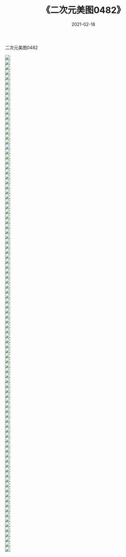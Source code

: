 ﻿---
layout: post
title:  《二次元美图0482》
date:   2021-02-18
img: http://imgx.orgx.ga/二次元/2021/二次元美图0482/000.jpg
categories: [美女, 清纯, 唯美]
---

二次元美图0482

 ![](http://imgx.orgx.ga/二次元/2021/二次元美图0482/001.jpg) <br>![](http://imgx.orgx.ga/二次元/2021/二次元美图0482/002.jpg) <br>![](http://imgx.orgx.ga/二次元/2021/二次元美图0482/003.jpg) <br>![](http://imgx.orgx.ga/二次元/2021/二次元美图0482/004.jpg) <br>![](http://imgx.orgx.ga/二次元/2021/二次元美图0482/005.jpg) <br>![](http://imgx.orgx.ga/二次元/2021/二次元美图0482/006.jpg) <br>![](http://imgx.orgx.ga/二次元/2021/二次元美图0482/007.jpg) <br>![](http://imgx.orgx.ga/二次元/2021/二次元美图0482/008.jpg) <br>![](http://imgx.orgx.ga/二次元/2021/二次元美图0482/009.jpg) <br>![](http://imgx.orgx.ga/二次元/2021/二次元美图0482/010.jpg) <br>![](http://imgx.orgx.ga/二次元/2021/二次元美图0482/011.jpg) <br>![](http://imgx.orgx.ga/二次元/2021/二次元美图0482/012.jpg) <br>![](http://imgx.orgx.ga/二次元/2021/二次元美图0482/013.jpg) <br>![](http://imgx.orgx.ga/二次元/2021/二次元美图0482/014.jpg) <br>![](http://imgx.orgx.ga/二次元/2021/二次元美图0482/015.jpg) <br>![](http://imgx.orgx.ga/二次元/2021/二次元美图0482/016.jpg) <br>![](http://imgx.orgx.ga/二次元/2021/二次元美图0482/017.jpg) <br>![](http://imgx.orgx.ga/二次元/2021/二次元美图0482/018.jpg) <br>![](http://imgx.orgx.ga/二次元/2021/二次元美图0482/019.jpg) <br>![](http://imgx.orgx.ga/二次元/2021/二次元美图0482/020.jpg) <br>![](http://imgx.orgx.ga/二次元/2021/二次元美图0482/021.jpg) <br>![](http://imgx.orgx.ga/二次元/2021/二次元美图0482/022.jpg) <br>![](http://imgx.orgx.ga/二次元/2021/二次元美图0482/023.jpg) <br>![](http://imgx.orgx.ga/二次元/2021/二次元美图0482/024.jpg) <br>![](http://imgx.orgx.ga/二次元/2021/二次元美图0482/025.jpg) <br>![](http://imgx.orgx.ga/二次元/2021/二次元美图0482/026.jpg) <br>![](http://imgx.orgx.ga/二次元/2021/二次元美图0482/027.jpg) <br>![](http://imgx.orgx.ga/二次元/2021/二次元美图0482/028.jpg) <br>![](http://imgx.orgx.ga/二次元/2021/二次元美图0482/029.jpg) <br>![](http://imgx.orgx.ga/二次元/2021/二次元美图0482/030.jpg) <br>![](http://imgx.orgx.ga/二次元/2021/二次元美图0482/031.jpg) <br>![](http://imgx.orgx.ga/二次元/2021/二次元美图0482/032.jpg) <br>![](http://imgx.orgx.ga/二次元/2021/二次元美图0482/033.jpg) <br>![](http://imgx.orgx.ga/二次元/2021/二次元美图0482/034.jpg) <br>![](http://imgx.orgx.ga/二次元/2021/二次元美图0482/035.jpg) <br>![](http://imgx.orgx.ga/二次元/2021/二次元美图0482/036.jpg) <br>![](http://imgx.orgx.ga/二次元/2021/二次元美图0482/037.jpg) <br>![](http://imgx.orgx.ga/二次元/2021/二次元美图0482/038.jpg) <br>![](http://imgx.orgx.ga/二次元/2021/二次元美图0482/039.jpg) <br>![](http://imgx.orgx.ga/二次元/2021/二次元美图0482/040.jpg) <br>![](http://imgx.orgx.ga/二次元/2021/二次元美图0482/041.jpg) <br>![](http://imgx.orgx.ga/二次元/2021/二次元美图0482/042.jpg) <br>![](http://imgx.orgx.ga/二次元/2021/二次元美图0482/043.jpg) <br>![](http://imgx.orgx.ga/二次元/2021/二次元美图0482/044.jpg) <br>![](http://imgx.orgx.ga/二次元/2021/二次元美图0482/045.jpg) <br>![](http://imgx.orgx.ga/二次元/2021/二次元美图0482/046.jpg) <br>![](http://imgx.orgx.ga/二次元/2021/二次元美图0482/047.jpg) <br>![](http://imgx.orgx.ga/二次元/2021/二次元美图0482/048.jpg) <br>![](http://imgx.orgx.ga/二次元/2021/二次元美图0482/049.jpg) <br>![](http://imgx.orgx.ga/二次元/2021/二次元美图0482/050.jpg) <br>![](http://imgx.orgx.ga/二次元/2021/二次元美图0482/051.jpg) <br>![](http://imgx.orgx.ga/二次元/2021/二次元美图0482/052.jpg) <br>![](http://imgx.orgx.ga/二次元/2021/二次元美图0482/053.jpg) <br>![](http://imgx.orgx.ga/二次元/2021/二次元美图0482/054.jpg) <br>![](http://imgx.orgx.ga/二次元/2021/二次元美图0482/055.jpg) <br>![](http://imgx.orgx.ga/二次元/2021/二次元美图0482/056.jpg) <br>![](http://imgx.orgx.ga/二次元/2021/二次元美图0482/057.jpg) <br>![](http://imgx.orgx.ga/二次元/2021/二次元美图0482/058.jpg) <br>![](http://imgx.orgx.ga/二次元/2021/二次元美图0482/059.jpg) <br>![](http://imgx.orgx.ga/二次元/2021/二次元美图0482/060.jpg) <br>![](http://imgx.orgx.ga/二次元/2021/二次元美图0482/061.jpg) <br>![](http://imgx.orgx.ga/二次元/2021/二次元美图0482/062.jpg) <br>![](http://imgx.orgx.ga/二次元/2021/二次元美图0482/063.jpg) <br>![](http://imgx.orgx.ga/二次元/2021/二次元美图0482/064.jpg) <br>![](http://imgx.orgx.ga/二次元/2021/二次元美图0482/065.jpg) <br>![](http://imgx.orgx.ga/二次元/2021/二次元美图0482/066.jpg) <br>![](http://imgx.orgx.ga/二次元/2021/二次元美图0482/067.jpg) <br>![](http://imgx.orgx.ga/二次元/2021/二次元美图0482/068.jpg) <br>![](http://imgx.orgx.ga/二次元/2021/二次元美图0482/069.jpg) <br>![](http://imgx.orgx.ga/二次元/2021/二次元美图0482/070.jpg) <br>![](http://imgx.orgx.ga/二次元/2021/二次元美图0482/071.jpg) <br>![](http://imgx.orgx.ga/二次元/2021/二次元美图0482/072.jpg) <br>![](http://imgx.orgx.ga/二次元/2021/二次元美图0482/073.jpg) <br>![](http://imgx.orgx.ga/二次元/2021/二次元美图0482/074.jpg) <br>![](http://imgx.orgx.ga/二次元/2021/二次元美图0482/075.jpg) <br>![](http://imgx.orgx.ga/二次元/2021/二次元美图0482/076.jpg) <br>![](http://imgx.orgx.ga/二次元/2021/二次元美图0482/077.jpg) <br>![](http://imgx.orgx.ga/二次元/2021/二次元美图0482/078.jpg) <br>![](http://imgx.orgx.ga/二次元/2021/二次元美图0482/079.jpg) <br>![](http://imgx.orgx.ga/二次元/2021/二次元美图0482/080.jpg) <br>![](http://imgx.orgx.ga/二次元/2021/二次元美图0482/081.jpg) <br>![](http://imgx.orgx.ga/二次元/2021/二次元美图0482/082.jpg) <br>![](http://imgx.orgx.ga/二次元/2021/二次元美图0482/083.jpg) <br>![](http://imgx.orgx.ga/二次元/2021/二次元美图0482/084.jpg) <br>![](http://imgx.orgx.ga/二次元/2021/二次元美图0482/085.jpg) <br>![](http://imgx.orgx.ga/二次元/2021/二次元美图0482/086.jpg) <br>![](http://imgx.orgx.ga/二次元/2021/二次元美图0482/087.jpg) <br>![](http://imgx.orgx.ga/二次元/2021/二次元美图0482/088.jpg) <br>![](http://imgx.orgx.ga/二次元/2021/二次元美图0482/089.jpg) <br>![](http://imgx.orgx.ga/二次元/2021/二次元美图0482/090.jpg) <br>![](http://imgx.orgx.ga/二次元/2021/二次元美图0482/091.jpg) <br>![](http://imgx.orgx.ga/二次元/2021/二次元美图0482/092.jpg) <br>![](http://imgx.orgx.ga/二次元/2021/二次元美图0482/093.jpg) <br>![](http://imgx.orgx.ga/二次元/2021/二次元美图0482/094.jpg) <br>![](http://imgx.orgx.ga/二次元/2021/二次元美图0482/095.jpg) <br>![](http://imgx.orgx.ga/二次元/2021/二次元美图0482/096.jpg) <br>![](http://imgx.orgx.ga/二次元/2021/二次元美图0482/097.jpg) <br>![](http://imgx.orgx.ga/二次元/2021/二次元美图0482/098.jpg) <br>![](http://imgx.orgx.ga/二次元/2021/二次元美图0482/099.jpg) <br>![](http://imgx.orgx.ga/二次元/2021/二次元美图0482/100.jpg) <br>